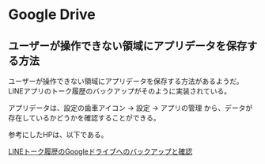 # Google Drive

## ユーザーが操作できない領域にアプリデータを保存する方法

ユーザーが操作できない領域にアプリデータを保存する方法があるようだ。
LINEアプリのトーク履歴のバックアップがそのように実装されている。

アプリデータは、設定の歯車アイコン -> 設定 -> アプリの管理 から、データが存在しているかどうかを確認することができる。

参考にしたHPは、以下である。

[LINEトーク履歴のGoogleドライブへのバックアップと確認](https://wave.hatenablog.com/entry/2018/03/20/203000)

